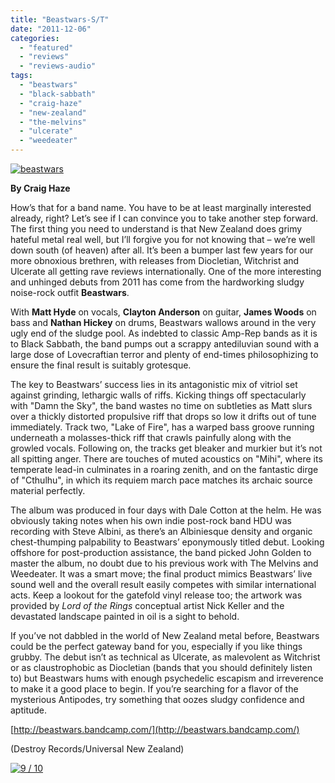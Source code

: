 ```yaml
---
title: "Beastwars-S/T"
date: "2011-12-06"
categories: 
  - "featured"
  - "reviews"
  - "reviews-audio"
tags: 
  - "beastwars"
  - "black-sabbath"
  - "craig-haze"
  - "new-zealand"
  - "the-melvins"
  - "ulcerate"
  - "weedeater"
---
```


[![](http://www.hellbound.ca/wp-content/uploads/2011/12/beastwars.jpg "beastwars")](http://www.hellbound.ca/wp-content/uploads/2011/12/beastwars.jpg)

**By Craig Haze**

How’s that for a band name. You have to be at least marginally interested already, right? Let’s see if I can convince you to take another step forward. The first thing you need to understand is that New Zealand does grimy hateful metal real well, but I’ll forgive you for not knowing that – we’re well down south (of heaven) after all. It’s been a bumper last few years for our more obnoxious brethren, with releases from Diocletian, Witchrist and Ulcerate all getting rave reviews internationally. One of the more interesting and unhinged debuts from 2011 has come from the hardworking sludgy noise-rock outfit **Beastwars**.

With **Matt Hyde** on vocals, **Clayton Anderson** on guitar, **James Woods** on bass and **Nathan Hickey** on drums, Beastwars wallows around in the very ugly end of the sludge pool. As indebted to classic Amp-Rep bands as it is to Black Sabbath, the band pumps out a scrappy antediluvian sound with a large dose of Lovecraftian terror and plenty of end-times philosophizing to ensure the final result is suitably grotesque.

The key to Beastwars’ success lies in its antagonistic mix of vitriol set against grinding, lethargic walls of riffs. Kicking things off spectacularly with "Damn the Sky", the band wastes no time on subtleties as Matt slurs over a thickly distorted propulsive riff that drops so low it drifts out of tune immediately. Track two, "Lake of Fire", has a warped bass groove running underneath a molasses-thick riff that crawls painfully along with the growled vocals. Following on, the tracks get bleaker and murkier but it’s not all spitting anger. There are touches of muted acoustics on "Mihi", where its temperate lead-in culminates in a roaring zenith, and on the fantastic dirge of "Cthulhu", in which its requiem march pace matches its archaic source material perfectly.

The album was produced in four days with Dale Cotton at the helm. He was obviously taking notes when his own indie post-rock band HDU was recording with Steve Albini, as there’s an Albiniesque density and organic chest-thumping palpability to Beastwars’ eponymously titled debut. Looking offshore for post-production assistance, the band picked John Golden to master the album, no doubt due to his previous work with The Melvins and Weedeater. It was a smart move; the final product mimics Beastwars’ live sound well and the overall result easily competes with similar international acts. Keep a lookout for the gatefold vinyl release too; the artwork was provided by _Lord of the Rings_ conceptual artist Nick Keller and the devastated landscape painted in oil is a sight to behold.

If you’ve not dabbled in the world of New Zealand metal before, Beastwars could be the perfect gateway band for you, especially if you like things grubby. The debut isn’t as technical as Ulcerate, as malevolent as Witchrist or as claustrophobic as Diocletian (bands that you should definitely listen to) but Beastwars hums with enough psychedelic escapism and irreverence to make it a good place to begin. If you’re searching for a flavor of the mysterious Antipodes, try something that oozes sludgy confidence and aptitude.

[http://beastwars.bandcamp.com/](http://beastwars.bandcamp.com/)

(Destroy Records/Universal New Zealand)

[![](http://www.hellbound.ca/wp-content/uploads/2009/05/review9.png "9 / 10")](http://www.hellbound.ca/wp-content/uploads/2009/05/review9.png)
